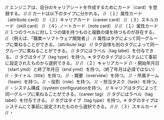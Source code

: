 // エンジニアは、自分のキャリアシートを作成するためにカード（card）を登録する。
//
// カードは以下のタイプに分かれる。
// （１）属性カード（attribute card）
// （２）キャリアカード（career card）
// （３）スキルカード（skill card）
// （４）ノートカード（note card）
//
// （１）属性カード
// １つのラベルに対し１つの値を持つものと複数の値を持つものが存在する。
// （例えば、「職業＝ソフトウェア開発者」）
// 属性はタグによって同一グループに束ねることができる。（attribute tag）
// タグ自体も別のタグによって同一グループに束ねることができる。
// タグにはラベル（tag label）を付与できる。
// タグはタイプ（tag type）を持つ。※ タグのタイプはシステムにて事前に設定されたものから選択できる。
//
// （２）キャリアカード
// ・開始年月日（start ymd）と終了年月日（end ymd）を持つ。（終了年月は必須ではない）
// ・タイトル（title）を持つ。
// ・概要（overview）を持つ。
// ・所属チーム（team）を持つ。
// ・役割（role）を持つ。
// ・担当タスク（task）を持つ。
// ・システム構成（system configurationを持つ。
// キャリアはタグによって同一グループに束ねることができる。（career tag）
// タグにはラベル（tag label）を付与できる。
// タグはタイプ（tag type）を持つ。※ タグのタイプはシステムにて事前に設定されたものから選択できる。
//
// （３）スキルカード
// ・

